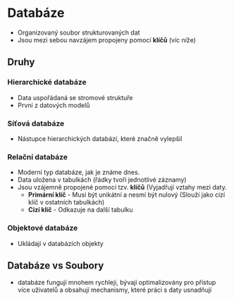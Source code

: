 # Databáze
* Organizovaný soubor strukturovaných dat
* Jsou mezi sebou navzájem propojeny pomocí **klíčů** (víc níže)

## Druhy
### Hierarchické databáze
* Data uspořádaná se stromové struktuře
* První z datových modelů

### Síťová databáze
* Nástupce hierarchických databází, které značně vylepšil

### Relační databáze
* Moderní typ databáze, jak je známe dnes. 
* Data uložena v tabulkách (řádky tvoří jednotlivé záznamy)
* Jsou vzájemně propojené pomocí tzv. **klíčů** (Vyjadřují vztahy mezi daty.
  * **Primární klíč** - Musí být unikátní a nesmí být nulový (Slouží jako cizí klíč v ostatních tabulkách)
  * **Cizí klíč** - Odkazuje na další tabulku

### Objektové databáze
* Ukládají v databázích objekty

## Databáze vs Soubory
* databáze fungují mnohem rychleji, bývají optimalizovány pro přístup více uživatelů a obsahují mechanismy, které práci s daty usnadňují
